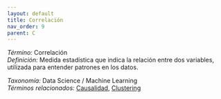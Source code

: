 ```yaml
---
layout: default
title: Correlación
nav_order: 9
parent: C
---
```


*Término:* Correlación  
*Definición:* Medida estadística que indica la relación entre dos variables, utilizada para entender patrones en los datos.

*Taxonomía:* Data Science / Machine Learning  
*Términos relacionados:* [Causalidad](https://maleniski.github.io/diccionario-angl-tec-mx/docs/alfabeticamente/C/causalidad/), [Clustering](https://maleniski.github.io/diccionario-angl-tec-mx/docs/alfabeticamente/C/clustering/)
